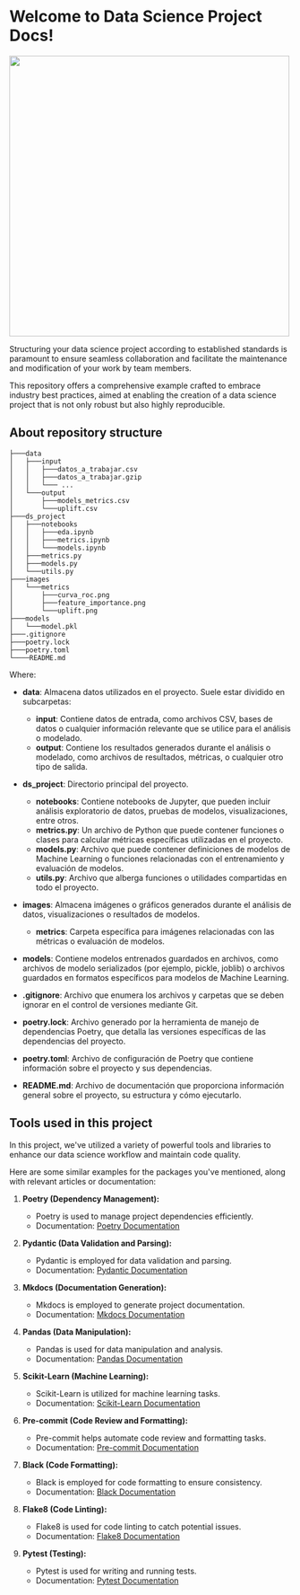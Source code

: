 # Welcome to Data Science Project Docs!

<img src="https://images.viblo.asia/35852bff-d14e-457f-b562-00db7c0494cb.png" width="500" >


Structuring your data science project according to established standards is paramount to ensure seamless collaboration 
and facilitate the maintenance and modification of your work by team members.

This repository offers a comprehensive example crafted to embrace industry best practices, 
aimed at enabling the creation of a data science project that is not only robust but also highly reproducible.

## About repository structure

```
├───data
│   ├───input
│   │   ├───datos_a_trabajar.csv
│   │   ├───datos_a_trabajar.gzip
│   │   └─── ...
│   └───output
│       ├───models_metrics.csv
│       └───uplift.csv
├───ds_project
│   ├───notebooks
│   │   ├───eda.ipynb
│   │   ├───metrics.ipynb
│   │   └───models.ipynb
│   ├───metrics.py
│   ├───models.py
│   └───utils.py
├───images
│   └───metrics
│       ├───curva_roc.png
│       ├───feature_importance.png
│       └───uplift.png
├───models
│   └───model.pkl
├───.gitignore
├───poetry.lock
├───poetry.toml
└────README.md
```

Where:

- **data**: Almacena datos utilizados en el proyecto. Suele estar dividido en subcarpetas:
  - **input**: Contiene datos de entrada, como archivos CSV, bases de datos o cualquier información relevante que se utilice para el análisis o modelado.
  - **output**: Contiene los resultados generados durante el análisis o modelado, como archivos de resultados, métricas, o cualquier otro tipo de salida.

- **ds_project**: Directorio principal del proyecto.
  - **notebooks**: Contiene notebooks de Jupyter, que pueden incluir análisis exploratorio de datos, pruebas de modelos, visualizaciones, entre otros.
  - **metrics.py**: Un archivo de Python que puede contener funciones o clases para calcular métricas específicas utilizadas en el proyecto.
  - **models.py**: Archivo que puede contener definiciones de modelos de Machine Learning o funciones relacionadas con el entrenamiento y evaluación de modelos.
  - **utils.py**: Archivo que alberga funciones o utilidades compartidas en todo el proyecto.

- **images**: Almacena imágenes o gráficos generados durante el análisis de datos, visualizaciones o resultados de modelos.
  - **metrics**: Carpeta específica para imágenes relacionadas con las métricas o evaluación de modelos.

- **models**: Contiene modelos entrenados guardados en archivos, como archivos de modelo serializados (por ejemplo, pickle, joblib) o archivos guardados en formatos específicos para modelos de Machine Learning.
- **.gitignore**: Archivo que enumera los archivos y carpetas que se deben ignorar en el control de versiones mediante Git.
- **poetry.lock**: Archivo generado por la herramienta de manejo de dependencias Poetry, que detalla las versiones específicas de las dependencias del proyecto.
- **poetry.toml**: Archivo de configuración de Poetry que contiene información sobre el proyecto y sus dependencias.
- **README.md**: Archivo de documentación que proporciona información general sobre el proyecto, su estructura y cómo ejecutarlo.


## Tools used in this project

In this project, we've utilized a variety of 
powerful tools and libraries to enhance our data 
science workflow and maintain code quality. 

Here are some similar examples for the
packages you've mentioned, along with relevant
articles or documentation:

1. **Poetry (Dependency Management):**
     - Poetry is used to manage project dependencies efficiently.
     - Documentation: [Poetry Documentation](https://python-poetry.org/)

2. **Pydantic (Data Validation and Parsing):**
     - Pydantic is employed for data validation and parsing.
     - Documentation: [Pydantic Documentation](https://pydantic-docs.helpmanual.io/)

3. **Mkdocs (Documentation Generation):**
     - Mkdocs is employed to generate project documentation.
     - Documentation: [Mkdocs Documentation](https://www.mkdocs.org/)

4. **Pandas (Data Manipulation):**
     - Pandas is used for data manipulation and analysis.
     - Documentation: [Pandas Documentation](https://pandas.pydata.org/docs/)

5. **Scikit-Learn (Machine Learning):**
     - Scikit-Learn is utilized for machine learning tasks.
     - Documentation: [Scikit-Learn Documentation](https://scikit-learn.org/stable/documentation.html)

6. **Pre-commit (Code Review and Formatting):**
     - Pre-commit helps automate code review and formatting tasks.
     - Documentation: [Pre-commit Documentation](https://pre-commit.com/)

7. **Black (Code Formatting):**
     - Black is employed for code formatting to ensure consistency.
     - Documentation: [Black Documentation](https://black.readthedocs.io/en/stable/)

8. **Flake8 (Code Linting):**
     - Flake8 is used for code linting to catch potential issues.
     - Documentation: [Flake8 Documentation](https://flake8.pycqa.org/en/latest/)

9. **Pytest (Testing):**
     - Pytest is used for writing and running tests.
     - Documentation: [Pytest Documentation](https://docs.pytest.org/en/latest/)

